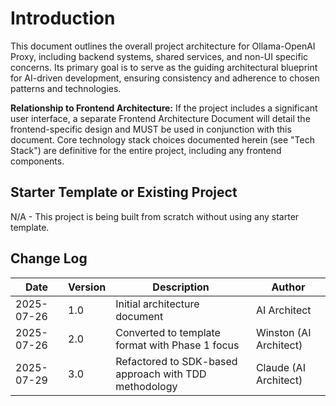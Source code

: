 # Introduction

This document outlines the overall project architecture for Ollama-OpenAI Proxy, including backend systems, shared services, and non-UI specific concerns. Its primary goal is to serve as the guiding architectural blueprint for AI-driven development, ensuring consistency and adherence to chosen patterns and technologies.

**Relationship to Frontend Architecture:**
If the project includes a significant user interface, a separate Frontend Architecture Document will detail the frontend-specific design and MUST be used in conjunction with this document. Core technology stack choices documented herein (see "Tech Stack") are definitive for the entire project, including any frontend components.

## Starter Template or Existing Project

N/A - This project is being built from scratch without using any starter template.

## Change Log

| Date | Version | Description | Author |
|------|---------|-------------|--------|
| 2025-07-26 | 1.0 | Initial architecture document | AI Architect |
| 2025-07-26 | 2.0 | Converted to template format with Phase 1 focus | Winston (AI Architect) |
| 2025-07-29 | 3.0 | Refactored to SDK-based approach with TDD methodology | Claude (AI Architect) |
